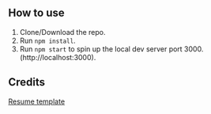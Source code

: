 ## How to use
1. Clone/Download the repo.
2. Run  ``` npm install ```.
3. Run ```npm start``` to spin up the local dev server port 3000.(http://localhost:3000).<br />
## Credits <br />
[Resume template](https://github.com/tbakerx/react-resume-template)
